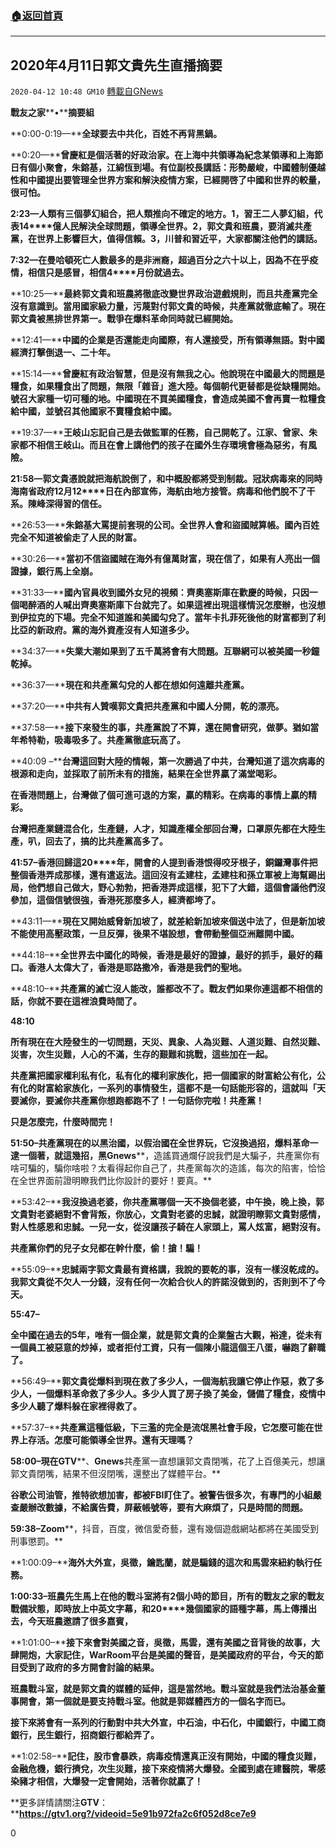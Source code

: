 ###  [:house:返回首頁](https://github.com/ourhimalayas/txt)
---

## 2020年4月11日郭文貴先生直播摘要
`2020-04-12 10:48 GM10` [轉載自GNews](https://gnews.org/zh-hant/170358/)

**戰友之家****•****摘要組**

**0:00-0:19—****全球要去中共化，百姓不再背黑鍋。**

**0:20—****曾慶紅是個活著的好政治家。在上海中共領導為紀念某領導和上海節日有個小聚會，朱鎔基，江綿恆到場。有位副校長講話：形勢嚴峻，中國體制優越性和中國提出要管理全世界方案和解決疫情方案，已經開啓了中國和世界的較量，很可怕。**

**2:23—****人類有三個夢幻組合，把人類推向不確定的地方。****1****，習王二人夢幻組，代表****14****億人民解決全球問題，領導全世界。****2****，郭文貴和班農，要消滅共產黨，在世界上影響巨大，值得信賴。****3****，川普和習近平，大家都關注他們的講話。**

**7:32—****在曼哈頓死亡人數最多的是非洲裔，超過百分之六十以上，因為不在乎疫情，相信只是感冒，相信****4****月份就過去。**

**10:25—****最終郭文貴和班農將徹底改變世界政治遊戲規則，而且共產黨完全沒有意識到。當用國家級力量，污蔑對付郭文貴的時候，共產黨就徹底輸了。現在郭文貴被黑排世界第一。戰爭在爆料革命同時就已經開始。**

**12:41—****中國的企業是否還能走向國際，有人還接受，所有領導無語。對中國經濟打擊倒退一、二十年。**

**15:14—****曾慶紅有政治智慧，但是沒有無我之心。他說現在中國最大的問題是糧食，如果糧食出了問題，無限「雜音」進大陸。每個朝代更替都是從缺糧開始。號召大家種一切可種的地。中國現在不買美國糧食，會造成美國不會再賣一粒糧食給中國，並號召其他國家不賣糧食給中國。**

**19:37—****王岐山忘記自己是去做監軍的任務，自己開乾了。江家、曾家、朱家都不相信王岐山。而且在會上講他們的孩子在國外生存環境會極為惡劣，有風險。**

**21:58—****郭文貴憑說就把海航說倒了，和中概股都將受到制裁。冠狀病毒來的同時海南省政府****12****月****12****日在內部宣佈，海航由地方接管。病毒和他們脫不了干系。陳峰深得習的信任。**

**26:53—****朱鎔基大罵提前套現的公司。全世界人會和盜國賊算帳。國內百姓完全不知道被偷走了人民的財富。**

**30:26—****當初不信盜國賊在海外有億萬財富，現在信了，如果有人亮出一個證據，銀行馬上全崩。**

**31:33—****國內官員收到國外女兒的視頻：齊奧塞斯庫在歡慶的時候，只因一個喝醉酒的人喊出齊奧塞斯庫下台就完了。如果這裡出現這樣情況怎麼辦，也沒想到伊拉克的下場。完全不知道誰和美國勾兌了。當年卡扎菲死後他的財富都到了利比亞的新政府。黨的海外資產沒有人知道多少。**

**34:37—****失業大潮如果到了五千萬將會有大問題。互聯網可以被美國一秒鐘乾掉。**

**36:37—****現在和共產黨勾兌的人都在想如何遠離共產黨。**

**37:20—****中共有人贊嘆郭文貴把共產黨和中國人分開，乾的漂亮。**

**37:58—****接下來發生的事，共產黨說了不算，還在開會研究，做夢。猶如當年希特勒，吸毒吸多了。共產黨徹底玩高了。**

**40:09 –****台灣這回對大陸的情報，第一次勝過了中共，台灣知道了這次病毒的根源和走向，並採取了前所未有的措施，結果在全世界贏了滿堂喝彩。**

**在香港問題上，台灣做了個可進可退的方案，贏的精彩。在病毒的事情上贏的精彩。**

**台灣把產業鏈混合化，生產鏈，人才，知識產權全部回台灣，口罩原先都在大陸生產，叭，回去了，搞的比共產黨高多了。**

**41:57–****香港回歸這****20****年，開會的人提到香港恨得咬牙根子，銅鑼灣事件把整個香港弄成那樣，還有遣返法。這回沒有孟建柱，孟建柱和孫立軍被上海幫踢出局，他們想自己做大，野心勃勃，把香港弄成這樣，犯下了大錯，這個會議他們沒參加，這個信號很強，香港死那麼多人，經濟都垮了。**

**43:11—****現在又開始威脅新加坡了，就差給新加坡來個送中法了，但是新加坡不能使用高壓政策，一旦反彈，後果不堪設想，會帶動整個亞洲離開中國。**

**44:18–****全世界去中國化的時候，香港是最好的證據，最好的抓手，最好的藉口。香港人太偉大了，香港是耶路撒冷，香港是我們的聖地。**

**48:10–****共產黨的滅亡沒人能改，誰都改不了。戰友們如果你連這都不相信的話，你就不要在這裡浪費時間了。**

**48:10**

**所有現在在大陸發生的一切問題，天災、異象、人為災難、人道災難、自然災難、災害，次生災難，人心的不滿，生存的艱難和挑戰，這些加在一起。**

**共產黨把國家權利私有化，私有化的權利家族化，把一個國家的財富給公有化，公有化的財富給家族化，一系列的事情發生，這都不是一句話能形容的，這就叫「天要滅你，要滅你共產黨你想跑都跑不了！一句話你完啦！共產黨！**

**只是怎麼完，什麼時間完！**

**51:50–****共產黨現在的以黑治國，以假治國在全世界玩，它沒換過招，爆料革命一逮一個著，就這幾招，黑****Gnews****，造謠買通爛仔說我們是大騙子，共產黨你有啥可騙的，騙你啥啦？太看得起你自己了，共產黨每次的造謠，每次的陷害，恰恰在全世界面前證明瞭我們比你設計的要好！要真。**

**53:42–****我沒換過老婆，你共產黨哪個一天不換個老婆，中午換，晚上換，郭文貴對老婆絕對不會背叛，你放心，文貴對老婆的忠誠，就證明瞭郭文貴對感情，對人性感恩和忠誠。一兒一女，從沒讓孩子騎在人家頭上，罵人炫富，絕對沒有。**

**共產黨你們的兒子女兒都在幹什麼，偷！搶！騙！**

**55:09–****忠誠兩字郭文貴最有資格講，我說的要乾的事，沒有一樣沒乾成的。我郭文貴從不欠人一分錢，沒有任何一次給合伙人的許諾沒做到的，否則到不了今天。**

**55:47–**

**全中國在過去的****5****年，唯有一個企業，就是郭文貴的企業盤古大觀，裕達，從未有一個員工被惡意的炒掉，或者拒付工資，只有一個陳小龍這個王八蛋，嚇跑了辭職了。**

**56:49–****郭文貴從爆料到現在救了多少人，一個海航我讓它停止作惡，救了多少人，一個爆料革命救了多少人。多少人買了房子換了美金，儲備了糧食，疫情中多少人聽了爆料躲在家裡得救了。**

**57:37–****共產黨這種低級，下三濫的完全是流氓黑社會手段，它怎麼可能在世界上存活。怎麼可能領導全世界。還有天理嗎？**

**58:00–****現在****GTV****、****Gnews****共產黨一直想讓郭文貴閉嘴，花了上百億美元，想讓郭文貴閉嘴，結果不但沒閉嘴，還整出了媒體平台。**

**谷歌公司油管，推特欲想加害，都被****FBI****盯住了。被警告很多次，有專門的小組嚴查嚴辦改數據，不給廣告費，屏蔽帳號等，要有大麻煩了，只是時間的問題。**

**59:38–Zoom****，抖音，百度，微信愛奇藝，還有幾個遊戲網站都將在美國受到刑事懲罰。**

**1:00:09–****海外大外宣，吳徵，鑰匙蘭，就是騙錢的這次和馬雲來紐約執行任務。**

**1:00:33–****班農先生馬上在他的戰斗室將有****2****個小時的節目，所有的戰友之家的戰友戰備狀態，即時放上中英文字幕，和****20****幾個國家的語種字幕，馬上傳播出去，今天班農邀請了很多嘉賓，**

**1:01:00–****接下來會對美國之音，吳徵，馬雲，還有美國之音背後的故事，大肆開炮，大家記住，****WarRoom****平台是美國的聲音，是美國政府的平台，今天的節目受到了政府的多方開會討論的結果。**

**班農戰斗室，就是郭文貴的媒體的延伸，這是當然地。戰斗室就是我們法治基金董事開會，第一個就是要支持戰斗室。他就是郭媒體西方的一個名字而已。**

**接下來將會有一系列的行動對中共大外宣，中石油，中石化，中國銀行，中國工商銀行，民生銀行，招商銀行都給弄了。**

**1:02:58–****記住，股市會暴跌，病毒疫情還真正沒有開始，中國的糧食災難，金融危機，銀行擠兌，次生災難，接下來疫情將大爆發。全國到處在建醫院，零感染豬才相信，大爆發一定會開始，活著你就贏了！**

**更多詳情請關注****GTV****：****https://gtv1.org?/videoid=5e91b972fa2c6f052d8ce7e9**



0

